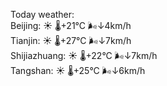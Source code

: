 Today weather:  
Beijing: ☀️   🌡️+21°C 🌬️↓4km/h  
Tianjin: ☀️   🌡️+27°C 🌬️↓7km/h  
Shijiazhuang: ☀️   🌡️+22°C 🌬️↓7km/h  
Tangshan: ☀️   🌡️+25°C 🌬️↓6km/h  
